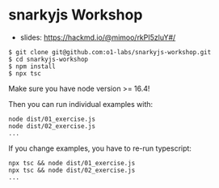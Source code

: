 # snarkyjs Workshop

- slides: https://hackmd.io/@mimoo/rkPI5zluY#/

```console
$ git clone git@github.com:o1-labs/snarkyjs-workshop.git
$ cd snarkyjs-workshop
$ npm install
$ npx tsc
```

Make sure you have node version >= 16.4!

Then you can run individual examples with:

```console
node dist/01_exercise.js
node dist/02_exercise.js
...
```

If you change examples, you have to re-run typescript:

```console
npx tsc && node dist/01_exercise.js
npx tsc && node dist/02_exercise.js
...
```
